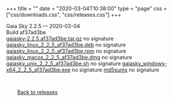 +++
title = ""
date = "2020-03-04T10:38:00"
type = "page"
css = ["css/downloads.css", "css/releases.css"]
+++

<div class="download-container">
<div id="download-title">
Gaia Sky <span class="downloads-version">2.2.5</span> — <span class="downloads-releasedate">2020-03-04</span></div>
<div class="downloads-build">Build af37ad3be</div>
<div class="download-section">
<a href="https://gaia.ari.uni-heidelberg.de/gaiasky/releases/2.2.5.af37ad3be/gaiasky-2.2.5.af37ad3be.tar.gz" class="download-button">gaiasky-2.2.5.af37ad3be.tar.gz</a>
<span class="signature">no signature</span>
<a href="https://gaia.ari.uni-heidelberg.de/gaiasky/releases/2.2.5.af37ad3be/gaiasky_linux_2_2_5_af37ad3be.deb" class="download-button">gaiasky_linux_2_2_5_af37ad3be.deb</a>
<span class="signature">no signature</span>
<a href="https://gaia.ari.uni-heidelberg.de/gaiasky/releases/2.2.5.af37ad3be/gaiasky_linux_2_2_5_af37ad3be.rpm" class="download-button">gaiasky_linux_2_2_5_af37ad3be.rpm</a>
<span class="signature">no signature</span>
<a href="https://gaia.ari.uni-heidelberg.de/gaiasky/releases/2.2.5.af37ad3be/gaiasky_macos_2_2_5_af37ad3be.dmg" class="download-button">gaiasky_macos_2_2_5_af37ad3be.dmg</a>
<span class="signature">no signature</span>
<a href="https://gaia.ari.uni-heidelberg.de/gaiasky/releases/2.2.5.af37ad3be/gaiasky_unix_2_2_5_af37ad3be.sh" class="download-button">gaiasky_unix_2_2_5_af37ad3be.sh</a>
<span class="signature">no signature</span>
<a href="https://gaia.ari.uni-heidelberg.de/gaiasky/releases/2.2.5.af37ad3be/gaiasky_windows-x64_2_2_5_af37ad3be.exe" class="download-button">gaiasky_windows-x64_2_2_5_af37ad3be.exe</a>
<span class="signature">no signature</span>
<a href="https://gaia.ari.uni-heidelberg.de/gaiasky/releases/2.2.5.af37ad3be/md5sums" class="download-button">md5sums</a>
<span class="signature">no signature</span>
</div>
</div>

<p class="center-text" style="padding: 30px;">
<i class="fa-solid fa-circle-arrow-left"></i> <a href="/downloads/releases">Back to releases</a>
</p>
